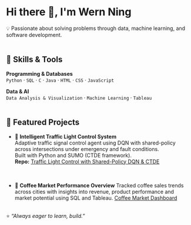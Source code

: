 # Hi there 👋, I'm Wern Ning  

💡 Passionate about solving problems through data, machine learning, and software development.  
<br/>


## 🔧 Skills & Tools  

**Programming & Databases**  
`Python` · `SQL` · `C` · `Java` · `HTML` · `CSS` · `JavaScript` 

**Data & AI**  
`Data Analysis & Visualization` · `Machine Learning` · `Tableau` 
<br/><br/>


## 📌 Featured Projects  

- 🚦 **Intelligent Traffic Light Control System**  
  Adaptive traffic signal control agent using DQN with shared-policy across intersections under emergency and fault conditions.  
  Built with Python and SUMO (CTDE framework).  
  **Repo:** [Traffic Light Control with Shared-Policy DQN & CTDE](https://github.com/chuien9797/COMP3071_GrpT_Traffic_Signal_Control_with_CTDE)  
<br/><br/>

- 🚦 **Coffee Market Performance Overview**
  Tracked coffee sales trends across cities with insights into revenue, product performance and market potential using SQL and Tableau.
  [Coffee Market Dashboard](https://public.tableau.com/views/CoffeeMarketPerformanceOverview/Dashboard1?:language=en-US&:sid=&:redirect=auth&:display_count=n&:origin=viz_share_link)
<br/><br/>


⭐️ *“Always eager to learn, build.”*  

<!--
**udoniing/udoniing** is a ✨ _special_ ✨ repository because its `README.md` (this file) appears on your GitHub profile.

Here are some ideas to get you started:

- 🔭 I’m currently working on ...
- 🌱 I’m currently learning ...
- 👯 I’m looking to collaborate on ...
- 🤔 I’m looking for help with ...
- 💬 Ask me about ...
- 📫 How to reach me: ...
- 😄 Pronouns: ...
- ⚡ Fun fact: ...
-->
